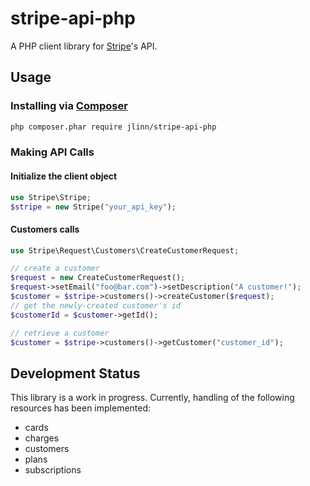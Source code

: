 stripe-api-php
==============

A PHP client library for [Stripe](https://stripe.com/docs/api)'s API.

## Usage
### Installing via [Composer](https://getcomposer.org/)
```bash
php composer.phar require jlinn/stripe-api-php
```

### Making API Calls
#### Initialize the client object
```php
use Stripe\Stripe;
$stripe = new Stripe("your_api_key");
```

#### Customers calls
```php
use Stripe\Request\Customers\CreateCustomerRequest;

// create a customer
$request = new CreateCustomerRequest();
$request->setEmail("foo@bar.com")->setDescription("A customer!");
$customer = $stripe->customers()->createCustomer($request);
// get the newly-created customer's id
$customerId = $customer->getId();

// retrieve a customer
$customer = $stripe->customers()->getCustomer("customer_id");
```

## Development Status
This library is a work in progress. Currently, handling of the following resources has been implemented:

* cards
* charges
* customers
* plans
* subscriptions
